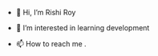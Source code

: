- 👋 Hi, I’m Rishi Roy
- 👀 I’m interested in learning development


- 📫 How to reach me .

<!---
R15Hi/R15Hi is a ✨ special ✨ repository because its `README.md` (this file) appears on your GitHub profile.
You can click the Preview link to take a look at your changes.
--->

